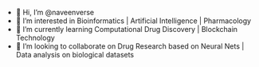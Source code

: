 - 👋 Hi, I’m @naveenverse
- 👀 I’m interested in Bioinformatics | Artificial Intelligence | Pharmacology
- 🌱 I’m currently learning Computational Drug Discovery | Blockchain Technology
- 💞️ I’m looking to collaborate on Drug Research based on Neural Nets | Data analysis on biological datasets

<!---
naveenverse/naveenverse is a ✨ special ✨ repository because its `README.md` (this file) appears on your GitHub profile.
You can click the Preview link to take a look at your changes.
--->
